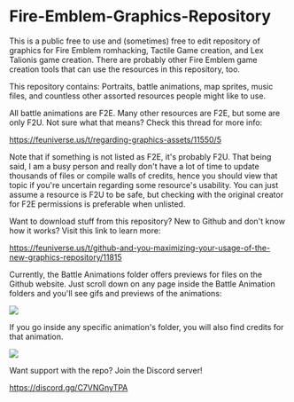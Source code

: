# Fire-Emblem-Graphics-Repository

This is a public free to use and (sometimes) free to edit repository of graphics for Fire Emblem romhacking, Tactile Game creation, and Lex Talionis game creation. There are probably other Fire Emblem game creation tools that can use the resources in this repository, too.

This repository contains: Portraits, battle animations, map sprites, music files, and countless other assorted resources people might like to use.

All battle animations are F2E. Many other resources are F2E, but some are only F2U. Not sure what that means? Check this thread for more info: 

https://feuniverse.us/t/regarding-graphics-assets/11550/5

Note that if something is not listed as F2E, it's probably F2U. That being said, I am a busy person and really don't have a lot of time to update thousands of files or compile walls of credits, hence you should view that topic if you're uncertain regarding some resource's usability. You can just assume a resource is F2U to be safe, but checking with the original creator for F2E permissions is preferable when unlisted.

Want to download stuff from this repository? New to Github and don't know how it works? Visit this link to learn more:

https://feuniverse.us/t/github-and-you-maximizing-your-usage-of-the-new-graphics-repository/11815

Currently, the Battle Animations folder offers previews for files on the Github website. Just scroll down on any page inside the Battle Animation folders and you'll see gifs and previews of the animations:

<img src="https://i.imgur.com/vVqCSxl.png" />

If you go inside any specific animation's folder, you will also find credits for that animation.

<img src="https://i.imgur.com/zz2REMe.png" />

Want support with the repo? Join the Discord server!

https://discord.gg/C7VNGnyTPA